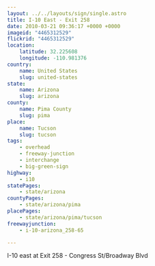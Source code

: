 ```yaml
---
layout: ../../layouts/sign/single.astro
title: I-10 East - Exit 258
date: 2010-03-21 09:36:17 +0000 +0000
imageid: "4465312529"
flickrid: "4465312529"
location:
    latitude: 32.225608
    longitude: -110.981376
country:
    name: United States
    slug: united-states
state:
    name: Arizona
    slug: arizona
county:
    name: Pima County
    slug: pima
place:
    name: Tucson
    slug: tucson
tags:
    - overhead
    - freeway-junction
    - interchange
    - big-green-sign
highway:
    - i10
statePages:
    - state/arizona
countyPages:
    - state/arizona/pima
placePages:
    - state/arizona/pima/tucson
freewayjunction:
    - i-10-arizona_258-65

---
```

I-10 east at Exit 258 - Congress St/Broadway Blvd